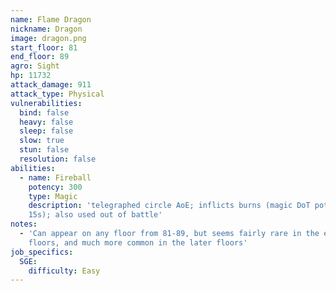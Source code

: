 ```yaml
---
name: Flame Dragon
nickname: Dragon
image: dragon.png
start_floor: 81
end_floor: 89
agro: Sight
hp: 11732
attack_damage: 911
attack_type: Physical
vulnerabilities:
  bind: false
  heavy: false
  sleep: false
  slow: true
  stun: false
  resolution: false
abilities:
  - name: Fireball
    potency: 300
    type: Magic
    description: 'telegraphed circle AoE; inflicts burns (magic DoT potency 50,
    15s); also used out of battle'
notes:
  - 'Can appear on any floor from 81-89, but seems fairly rare in the earlier
    floors, and much more common in the later floors'
job_specifics:
  SGE:
    difficulty: Easy
---
```

